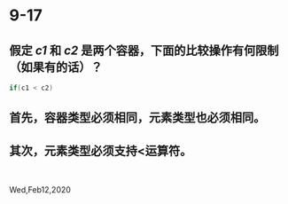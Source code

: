 
# 9-17

## 假定 _c1_ 和 _c2_ 是两个容器，下面的比较操作有何限制（如果有的话）？

```c++
if(c1 < c2)
```
## 首先，容器类型必须相同，元素类型也必须相同。
## 其次，元素类型必须支持<运算符。

&nbsp;

Wed,Feb12,2020